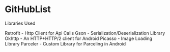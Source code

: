 # GitHubList


Libraries Used

Retrofit - Http Client for Api Calls
Gson - Serialization/Deserialization Library
Okhttp - An HTTP+HTTP/2 client for Android
Picasso - Image Loading Library
Parceler - Custom Library for Parceling in Android
